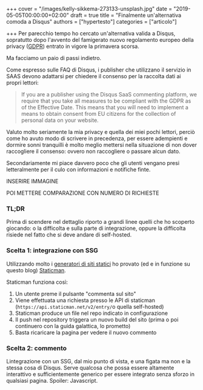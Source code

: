 +++
cover = "/images/kelly-sikkema-273133-unsplash.jpg"
date = "2019-05-05T00:00:00+02:00"
draft = true
title = "Finalmente un'alternativa comoda a Disqus"
authors = ["hypertesto"]
categories = ["articolo"]

+++
Per parecchio tempo ho cercato un'alternativa valida a Disqus, sopratutto dopo l'avvento del famigerato nuovo regolamento europeo della privacy ([GDPR](https://eugdpr.org/ "GDPR")) entrato in vigore la primavera scorsa.

Ma facciamo un paio di passi indietro.

Come espresso sulle FAQ di Disqus, i publisher che utilizzano il servizio in SAAS devono adattarsi per chiedere il consenso per la raccolta dati ai propri lettori:

> If you are a publisher using the Disqus SaaS commenting platform, we require that you take all measures to be compliant with the GDPR as of the Effective Date. This means that you will need to implement a means to obtain consent from EU citizens for the collection of personal data on your website.

Valuto molto seriamente la mia privacy e quella dei miei pochi lettori, perciò come ho avuto modo di scrivere in precedenza, per essere adempienti e dormire sonni tranquilli è molto meglio mettersi nella situazione di non dover raccogliere il consenso: ovvero non raccogliere o passare alcun dato.

Secondariamente mi piace davvero poco che gli utenti vengano presi letteralmente per il culo con informazioni e notifiche finte.

INSERIRE IMMAGINE

POI METTERE COMPARAZIONE CON NUMERO DI RICHIESTE

### TL;DR

Prima di scendere nel dettaglio riporto a grandi linee quelli che ho scoperto giocando: o la difficolta e sulla parte di integrazione, oppure la difficolta risiede nel fatto che si deve andare di self-hosted.

### Scelta 1: integrazione con SSG

Utilizzando molto i [generatori di siti statici]() ho provato (ed e in funzione su questo blog) [Staticman](https://staticman.net/ "staticman").

Staticman funziona così:

1. Un utente preme il pulsante "commenta sul sito"
2. Viene effettuata una richiesta presso le API di staticman (`https://api.staticman.net/v2/entry/`o quella self-hosted)
3. Staticman produce un file nel repo indicato in configurazione
4. Il push nel repository triggera un nuovo build del sito (prima o poi continuero con la guida galattica, lo prometto)
5. Basta ricaricare la pagina per vedere il nuovo commento

### Scelta 2: commento

Lintegrazione con un SSG, dal mio punto di vista, e una figata ma non e la stessa cosa di Disqus. Serve qualcosa che possa essere altamente interattivo e sufficientemente generico per essere integrato senza sforzo in qualsiasi pagina. Spoiler: Javascript.
